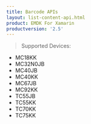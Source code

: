 ```yaml
---
title: Barcode APIs
layout: list-content-api.html
product: EMDK For Xamarin
productversion: '2.5'
---
```

>Supported Devices:
* MC18KK
* MC32N0JB
* MC40JB
* MC40KK
* MC67JB
* MC92KK
* TC55JB
* TC55KK
* TC70KK
* TC75KK















